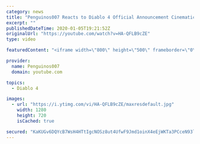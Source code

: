 ```yaml
---
category: news
title: "Penguinos007 Reacts to Diablo 4 Official Announcement Cinematic Trailer (Blizzcon 2019)"
excerpt: ""
publishedDateTime: 2020-01-05T19:21:52Z
originalUrl: "https://youtube.com/watch?v=HA-QFLB9cZE"
type: video

featuredContent: "<iframe width=\"800\" height=\"500\" frameborder=\"0\" src=\"https://www.youtube.com/embed/HA-QFLB9cZE\" allow=\"accelerometer; autoplay; encrypted-media; gyroscope; picture-in-picture\" allowfullscreen></iframe>"

provider:
  name: Penguinos007
  domain: youtube.com

topics:
  - Diablo 4

images:
  - url: "https://i.ytimg.com/vi/HA-QFLB9cZE/maxresdefault.jpg"
    width: 1280
    height: 720
    isCached: true

secured: "KaKUGv6DQYcB7WsH4HTtIgcNOSz8ut4UfwF9Jmd1oinX4eEjWKTa3PCceN93lzeCDUOfpyPWxRnMYj3QxY/pTylKVHBEG4BowPi2XdR093v3dSS/3JzW7hKrHD+nIQjVTwJIisJirXnUul4qt/6V/u+noHUO29s0dwgb63kL1Etbf0obTsQSVAEag+iz7Rhoir8pTc18me+itpq3zL+xgTr12ZSOIXE4ATpCvNQa6TrUgJ61NYgzg8CYRkh8+PjQZzHfDi2/YzQ5+cV1qXtIsimLaMY0JYTlUTs9lYuAllGwQdntdIF0hVDB30u4CJN8HaT4okzbQnvQa0LtlEQfRpXWhjhg04RFMvj0+6oCTyfRU/CRZ5AvQ2fm9dY1/88iX5flg6qTD/MghI+r8q/N3FKnIcL/PV5gN8DpW0Dq5fV5+5ODTXv1xdEuc++3h6cn;PD9VpO3+E6hiv5Thctj2vQ=="
---
```


